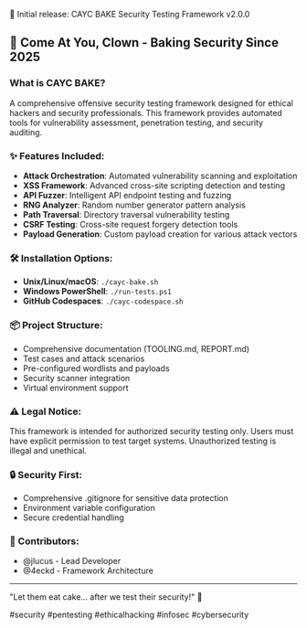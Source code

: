 🎂 Initial release: CAYC BAKE Security Testing Framework v2.0.0

## 🤡 Come At You, Clown - Baking Security Since 2025

### What is CAYC BAKE?
A comprehensive offensive security testing framework designed for ethical hackers and security professionals. This framework provides automated tools for vulnerability assessment, penetration testing, and security auditing.

### ✨ Features Included:
- **Attack Orchestration**: Automated vulnerability scanning and exploitation
- **XSS Framework**: Advanced cross-site scripting detection and testing
- **API Fuzzer**: Intelligent API endpoint testing and fuzzing
- **RNG Analyzer**: Random number generator pattern analysis
- **Path Traversal**: Directory traversal vulnerability testing
- **CSRF Testing**: Cross-site request forgery detection tools
- **Payload Generation**: Custom payload creation for various attack vectors

### 🛠️ Installation Options:
- **Unix/Linux/macOS**: `./cayc-bake.sh`
- **Windows PowerShell**: `./run-tests.ps1`
- **GitHub Codespaces**: `./cayc-codespace.sh`

### 📦 Project Structure:
- Comprehensive documentation (TOOLING.md, REPORT.md)
- Test cases and attack scenarios
- Pre-configured wordlists and payloads
- Security scanner integration
- Virtual environment support

### ⚠️ Legal Notice:
This framework is intended for authorized security testing only. Users must have explicit permission to test target systems. Unauthorized testing is illegal and unethical.

### 🔒 Security First:
- Comprehensive .gitignore for sensitive data protection
- Environment variable configuration
- Secure credential handling

### 👥 Contributors:
- @jlucus - Lead Developer
- @4eckd - Framework Architecture

---

"Let them eat cake... after we test their security!" 🍰

#security #pentesting #ethicalhacking #infosec #cybersecurity
